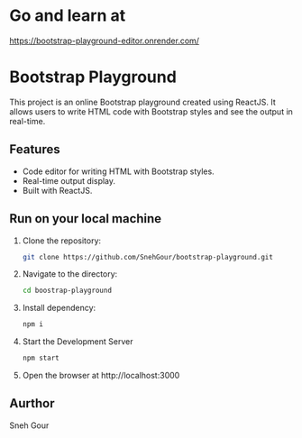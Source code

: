 # Go and learn at
https://bootstrap-playground-editor.onrender.com/


# Bootstrap Playground

This project is an online Bootstrap playground created using ReactJS. It allows users to write HTML code with Bootstrap styles and see the output in real-time.

## Features

- Code editor for writing HTML with Bootstrap styles.
- Real-time output display.
- Built with ReactJS.

## Run on your local machine

1. Clone the repository:
   ```bash
   git clone https://github.com/SnehGour/bootstrap-playground.git

1. Navigate to the directory:
   ```bash
   cd boostrap-playground

2. Install dependency:
   ```bash
   npm i

3. Start the Development Server
   ```bash
   npm start

4. Open the browser at http://localhost:3000


## Aurthor
Sneh Gour
